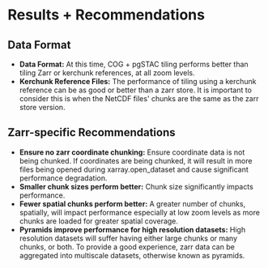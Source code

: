 # Results + Recommendations

## Data Format

* **Data Format:** At this time, COG + pgSTAC tiling performs better than tiling Zarr or kerchunk references, at all zoom levels.
* **Kerchunk Reference Files:** The performance of tiling using a kerchunk reference can be as good or better than a zarr store. It is important to consider this is when the NetCDF files' chunks are the same as the zarr store version. 

## Zarr-specific Recommendations

* **Ensure no zarr coordinate chunking:** Ensure coordinate data is not being chunked. If coordinates are being chunked, it will result in more files being opened during xarray.open_dataset and cause significant performance degradation.
* **Smaller chunk sizes perform better:** Chunk size significantly impacts performance.
* **Fewer spatial chunks perform better:** A greater number of chunks, spatially, will impact performance especially at low zoom levels as more chunks are loaded for greater spatial coverage.
* **Pyramids improve performance for high resolution datasets:** High resolution datasets will suffer having either large chunks or many chunks, or both. To provide a good experience, zarr data can be aggregated into multiscale datasets, otherwise known as pyramids.


